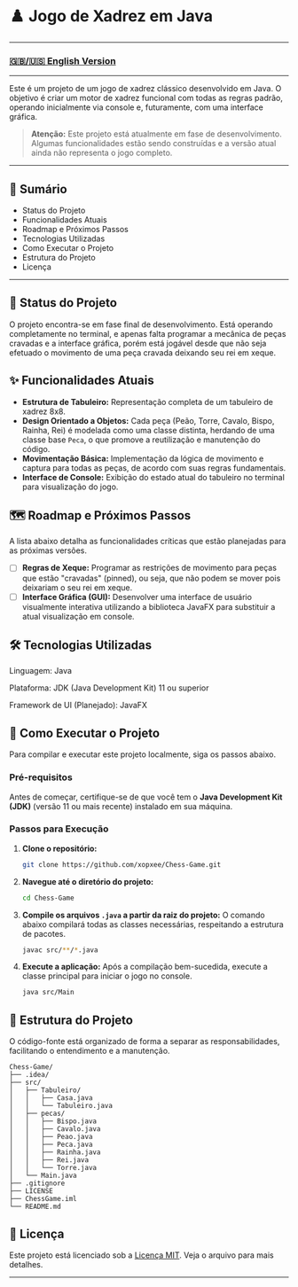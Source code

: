 # ♟️ Jogo de Xadrez em Java

-----

### [🇬🇧/🇺🇸 English Version](https://github.com/xopxee/Chess-Game/blob/main/README_en.md)

-----

Este é um projeto de um jogo de xadrez clássico desenvolvido em Java. O objetivo é criar um motor de xadrez funcional com todas as regras padrão, operando inicialmente via console e, futuramente, com uma interface gráfica.

> **Atenção:** Este projeto está atualmente em fase de desenvolvimento. Algumas funcionalidades estão sendo construídas e a versão atual ainda não representa o jogo completo.

-----

## 📜 Sumário

* Status do Projeto
* Funcionalidades Atuais
* Roadmap e Próximos Passos
* Tecnologias Utilizadas
* Como Executar o Projeto
* Estrutura do Projeto
* Licença

-----

## 🚧 Status do Projeto

O projeto encontra-se em fase final de desenvolvimento. Está operando completamente no terminal, e apenas falta programar a mecânica de peças cravadas e a interface gráfica, porém está jogável desde que não seja efetuado o movimento de uma peça cravada deixando seu rei em xeque.

## ✨ Funcionalidades Atuais

* **Estrutura de Tabuleiro:** Representação completa de um tabuleiro de xadrez 8x8.
* **Design Orientado a Objetos:** Cada peça (Peão, Torre, Cavalo, Bispo, Rainha, Rei) é modelada como uma classe distinta, herdando de uma classe base `Peca`, o que promove a reutilização e manutenção do código.
* **Movimentação Básica:** Implementação da lógica de movimento e captura para todas as peças, de acordo com suas regras fundamentais.
* **Interface de Console:** Exibição do estado atual do tabuleiro no terminal para visualização do jogo.

## 🗺️ Roadmap e Próximos Passos

A lista abaixo detalha as funcionalidades críticas que estão planejadas para as próximas versões.

- [ ] **Regras de Xeque:** Programar as restrições de movimento para peças que estão "cravadas" (pinned), ou seja, que não podem se mover pois deixariam o seu rei em xeque.
- [ ] **Interface Gráfica (GUI):** Desenvolver uma interface de usuário visualmente interativa utilizando a biblioteca JavaFX para substituir a atual visualização em console.

## 🛠️ Tecnologias Utilizadas

Linguagem: Java

Plataforma: JDK (Java Development Kit) 11 ou superior

Framework de UI (Planejado): JavaFX

## 🚀 Como Executar o Projeto

Para compilar e executar este projeto localmente, siga os passos abaixo.

### Pré-requisitos

Antes de começar, certifique-se de que você tem o **Java Development Kit (JDK)** (versão 11 ou mais recente) instalado em sua máquina.

### Passos para Execução

1.  **Clone o repositório:**

    ```bash
    git clone https://github.com/xopxee/Chess-Game.git
    ```

2.  **Navegue até o diretório do projeto:**

    ```bash
    cd Chess-Game
    ```

3.  **Compile os arquivos `.java` a partir da raiz do projeto:**
    O comando abaixo compilará todas as classes necessárias, respeitando a estrutura de pacotes.

    ```bash
    javac src/**/*.java
    ```

4.  **Execute a aplicação:**
    Após a compilação bem-sucedida, execute a classe principal para iniciar o jogo no console.

    ```bash
    java src/Main
    ```

## 📂 Estrutura do Projeto

O código-fonte está organizado de forma a separar as responsabilidades, facilitando o entendimento e a manutenção.

```
Chess-Game/
├── .idea/
├── src/
│   ├── Tabuleiro/
│   │   ├── Casa.java
│   │   └── Tabuleiro.java
│   ├── pecas/
│   │   ├── Bispo.java
│   │   ├── Cavalo.java
│   │   ├── Peao.java
│   │   ├── Peca.java
│   │   ├── Rainha.java
│   │   ├── Rei.java
│   │   └── Torre.java
│   └── Main.java
├── .gitignore
├── LICENSE
├── ChessGame.iml
└── README.md
```

## 📄 Licença

Este projeto está licenciado sob a [Licença MIT](https://en.wikipedia.org/wiki/MIT_License). Veja o arquivo para mais detalhes.

-----